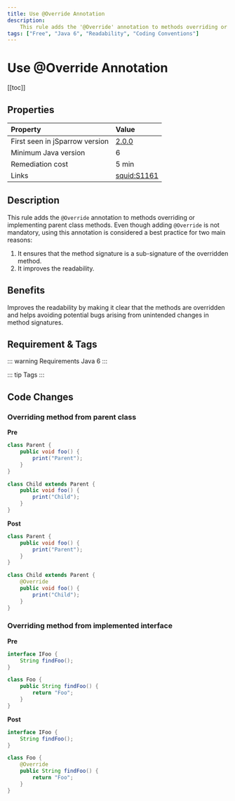 ```yaml
---
title: Use @Override Annotation
description:
    This rule adds the '@Override' annotation to methods overriding or implementing parent class methods.
tags: ["Free", "Java 6", "Readability", "Coding Conventions"]
---
```


# Use @Override Annotation

[[toc]]

## Properties

| Property                        | Value |
|:------------------------------- |:----- |
| First seen in jSparrow version  | [2.0.0](/eclipse/release-notes.html#_2-0-0) |
| Minimum Java version            | 6     |
| Remediation cost                | 5 min |
| Links                           | [squid:S1161](https://sonarcloud.io/organizations/default/rules?open=squid%3AS1161) |

## Description

This rule adds the `@Override` annotation to methods overriding or implementing parent class methods.
Even though adding `@Override` is not mandatory, using this annotation is considered a best practice for
 two main reasons:
 1. It ensures that the method signature is a sub-signature of the overridden method.
 2. It improves the readability.

## Benefits

Improves the readability by making it clear that the methods are overridden and helps avoiding potential bugs arising from unintended changes in method signatures.

## Requirement & Tags

::: warning Requirements
Java 6
:::

::: tip Tags
<TagLinks />
:::

## Code Changes

### Overriding method from parent class
__Pre__
```java
class Parent {
    public void foo() {
        print("Parent");
    }
}

class Child extends Parent {
    public void foo() {
        print("Child");
    }
}
```

__Post__
```java
class Parent {
    public void foo() {
        print("Parent");
    }
}

class Child extends Parent {
    @Override
    public void foo() {
        print("Child");
    }
}
```

### Overriding method from implemented interface
__Pre__
```java
interface IFoo {
    String findFoo();
}

class Foo {
    public String findFoo() {
        return "Foo";
    }
}
```

__Post__
```java
interface IFoo {
    String findFoo();
}

class Foo {
    @Override
    public String findFoo() {
        return "Foo";
    }
}
```
